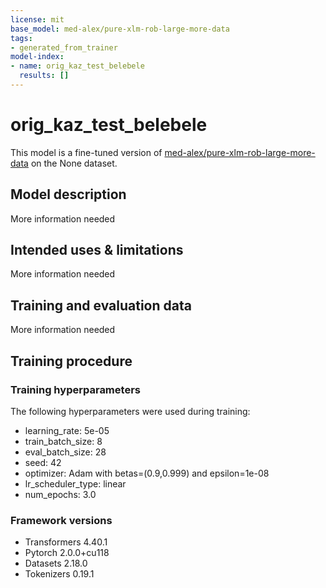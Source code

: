 ```yaml
---
license: mit
base_model: med-alex/pure-xlm-rob-large-more-data
tags:
- generated_from_trainer
model-index:
- name: orig_kaz_test_belebele
  results: []
---
```


<!-- This model card has been generated automatically according to the information the Trainer had access to. You
should probably proofread and complete it, then remove this comment. -->

# orig_kaz_test_belebele

This model is a fine-tuned version of [med-alex/pure-xlm-rob-large-more-data](https://huggingface.co/med-alex/pure-xlm-rob-large-more-data) on the None dataset.

## Model description

More information needed

## Intended uses & limitations

More information needed

## Training and evaluation data

More information needed

## Training procedure

### Training hyperparameters

The following hyperparameters were used during training:
- learning_rate: 5e-05
- train_batch_size: 8
- eval_batch_size: 28
- seed: 42
- optimizer: Adam with betas=(0.9,0.999) and epsilon=1e-08
- lr_scheduler_type: linear
- num_epochs: 3.0

### Framework versions

- Transformers 4.40.1
- Pytorch 2.0.0+cu118
- Datasets 2.18.0
- Tokenizers 0.19.1
